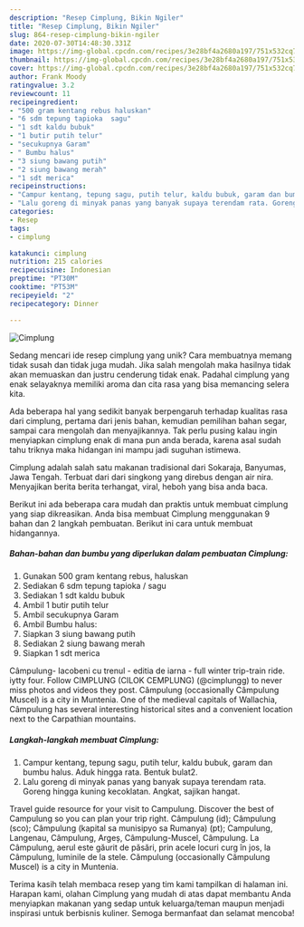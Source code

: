 ```yaml
---
description: "Resep Cimplung, Bikin Ngiler"
title: "Resep Cimplung, Bikin Ngiler"
slug: 864-resep-cimplung-bikin-ngiler
date: 2020-07-30T14:48:30.331Z
image: https://img-global.cpcdn.com/recipes/3e28bf4a2680a197/751x532cq70/cimplung-foto-resep-utama.jpg
thumbnail: https://img-global.cpcdn.com/recipes/3e28bf4a2680a197/751x532cq70/cimplung-foto-resep-utama.jpg
cover: https://img-global.cpcdn.com/recipes/3e28bf4a2680a197/751x532cq70/cimplung-foto-resep-utama.jpg
author: Frank Moody
ratingvalue: 3.2
reviewcount: 11
recipeingredient:
- "500 gram kentang rebus haluskan"
- "6 sdm tepung tapioka  sagu"
- "1 sdt kaldu bubuk"
- "1 butir putih telur"
- "secukupnya Garam"
- " Bumbu halus"
- "3 siung bawang putih"
- "2 siung bawang merah"
- "1 sdt merica"
recipeinstructions:
- "Campur kentang, tepung sagu, putih telur, kaldu bubuk, garam dan bumbu halus. Aduk hingga rata. Bentuk bulat2."
- "Lalu goreng di minyak panas yang banyak supaya terendam rata. Goreng hingga kuning kecoklatan. Angkat, sajikan hangat."
categories:
- Resep
tags:
- cimplung

katakunci: cimplung 
nutrition: 215 calories
recipecuisine: Indonesian
preptime: "PT30M"
cooktime: "PT53M"
recipeyield: "2"
recipecategory: Dinner

---
```



![Cimplung](https://img-global.cpcdn.com/recipes/3e28bf4a2680a197/751x532cq70/cimplung-foto-resep-utama.jpg)

Sedang mencari ide resep cimplung yang unik? Cara membuatnya memang tidak susah dan tidak juga mudah. Jika salah mengolah maka hasilnya tidak akan memuaskan dan justru cenderung tidak enak. Padahal cimplung yang enak selayaknya memiliki aroma dan cita rasa yang bisa memancing selera kita.

Ada beberapa hal yang sedikit banyak berpengaruh terhadap kualitas rasa dari cimplung, pertama dari jenis bahan, kemudian pemilihan bahan segar, sampai cara mengolah dan menyajikannya. Tak perlu pusing kalau ingin menyiapkan cimplung enak di mana pun anda berada, karena asal sudah tahu triknya maka hidangan ini mampu jadi suguhan istimewa.

Cimplung adalah salah satu makanan tradisional dari Sokaraja, Banyumas, Jawa Tengah. Terbuat dari dari singkong yang direbus dengan air nira. Menyajikan berita berita terhangat, viral, heboh yang bisa anda baca.


Berikut ini ada beberapa cara mudah dan praktis untuk membuat cimplung yang siap dikreasikan. Anda bisa membuat Cimplung menggunakan 9 bahan dan 2 langkah pembuatan. Berikut ini cara untuk membuat hidangannya.

<!--inarticleads1-->

##### Bahan-bahan dan bumbu yang diperlukan dalam pembuatan Cimplung:

1. Gunakan 500 gram kentang rebus, haluskan
1. Sediakan 6 sdm tepung tapioka / sagu
1. Sediakan 1 sdt kaldu bubuk
1. Ambil 1 butir putih telur
1. Ambil secukupnya Garam
1. Ambil  Bumbu halus:
1. Siapkan 3 siung bawang putih
1. Sediakan 2 siung bawang merah
1. Siapkan 1 sdt merica


Câmpulung- Iacobeni cu trenul - editia de iarna - full winter trip-train ride. iytty four. Follow CIMPLUNG (CILOK CEMPLUNG) (@cimplungg) to never miss photos and videos they post. Câmpulung (occasionally Câmpulung Muscel) is a city in Muntenia. One of the medieval capitals of Wallachia, Câmpulung has several interesting historical sites and a convenient location next to the Carpathian mountains. 

<!--inarticleads2-->

##### Langkah-langkah membuat Cimplung:

1. Campur kentang, tepung sagu, putih telur, kaldu bubuk, garam dan bumbu halus. Aduk hingga rata. Bentuk bulat2.
1. Lalu goreng di minyak panas yang banyak supaya terendam rata. Goreng hingga kuning kecoklatan. Angkat, sajikan hangat.


Travel guide resource for your visit to Campulung. Discover the best of Campulung so you can plan your trip right. Câmpulung (id); Câmpulung (sco); Câmpulung (kapital sa munisipyo sa Rumanya) (pt); Campulung, Langenau, Câmpulung, Argeș, Câmpulung-Muscel, Câmpulung. La Câmpulung, aerul este găurit de păsări, prin acele locuri curg în jos, la Câmpulung, luminile de la stele. Cămpulung (occasionally Cămpulung Muscel) is a city in Muntenia. 

Terima kasih telah membaca resep yang tim kami tampilkan di halaman ini. Harapan kami, olahan Cimplung yang mudah di atas dapat membantu Anda menyiapkan makanan yang sedap untuk keluarga/teman maupun menjadi inspirasi untuk berbisnis kuliner. Semoga bermanfaat dan selamat mencoba!
